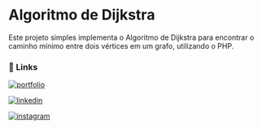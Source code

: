 # Algoritmo de Dijkstra

Este projeto simples implementa o Algoritmo de Dijkstra para encontrar o caminho mínimo entre dois vértices em um grafo, utilizando o PHP.

### 🔗 Links
[![portfolio](https://img.shields.io/badge/me_encontre-000?style=for-the-badge&logo=ko-fi&logoColor=white)](https://viniciusborsato.com)

[![linkedin](https://img.shields.io/badge/linkedin-0A66C2?style=for-the-badge&logo=linkedin&logoColor=white)](https://www.linkedin.com/in/viniciusborsatoforte/)

[![instagram](https://img.shields.io/badge/Instagram-E4405F?style=for-the-badge&logo=instagram&logoColor=white)](https://www.instagram.com/viniciusborsato)

